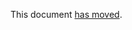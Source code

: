 This document [has moved].

[has moved]: https://github.com/dart-lang/language/blob/main/accepted/future-releases/unquoted-imports/feature-specification.md
